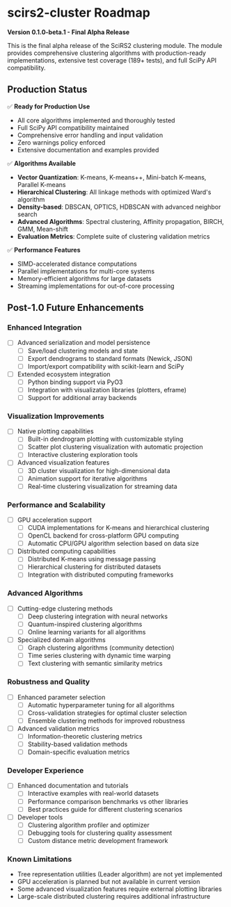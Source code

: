 # scirs2-cluster Roadmap

**Version 0.1.0-beta.1 - Final Alpha Release**

This is the final alpha release of the SciRS2 clustering module. The module provides comprehensive clustering algorithms with production-ready implementations, extensive test coverage (189+ tests), and full SciPy API compatibility.

## Production Status

✅ **Ready for Production Use**
- All core algorithms implemented and thoroughly tested
- Full SciPy API compatibility maintained
- Comprehensive error handling and input validation
- Zero warnings policy enforced
- Extensive documentation and examples provided

✅ **Algorithms Available**
- **Vector Quantization**: K-means, K-means++, Mini-batch K-means, Parallel K-means
- **Hierarchical Clustering**: All linkage methods with optimized Ward's algorithm
- **Density-based**: DBSCAN, OPTICS, HDBSCAN with advanced neighbor search
- **Advanced Algorithms**: Spectral clustering, Affinity propagation, BIRCH, GMM, Mean-shift
- **Evaluation Metrics**: Complete suite of clustering validation metrics

✅ **Performance Features**
- SIMD-accelerated distance computations
- Parallel implementations for multi-core systems
- Memory-efficient algorithms for large datasets
- Streaming implementations for out-of-core processing

## Post-1.0 Future Enhancements

### Enhanced Integration
- [ ] Advanced serialization and model persistence
  - [ ] Save/load clustering models and state
  - [ ] Export dendrograms to standard formats (Newick, JSON)
  - [ ] Import/export compatibility with scikit-learn and SciPy
- [ ] Extended ecosystem integration
  - [ ] Python binding support via PyO3
  - [ ] Integration with visualization libraries (plotters, eframe)
  - [ ] Support for additional array backends

### Visualization Improvements
- [ ] Native plotting capabilities
  - [ ] Built-in dendrogram plotting with customizable styling
  - [ ] Scatter plot clustering visualization with automatic projection
  - [ ] Interactive clustering exploration tools
- [ ] Advanced visualization features
  - [ ] 3D cluster visualization for high-dimensional data
  - [ ] Animation support for iterative algorithms
  - [ ] Real-time clustering visualization for streaming data

### Performance and Scalability
- [ ] GPU acceleration support
  - [ ] CUDA implementations for K-means and hierarchical clustering
  - [ ] OpenCL backend for cross-platform GPU computing
  - [ ] Automatic CPU/GPU algorithm selection based on data size
- [ ] Distributed computing capabilities
  - [ ] Distributed K-means using message passing
  - [ ] Hierarchical clustering for distributed datasets
  - [ ] Integration with distributed computing frameworks

### Advanced Algorithms
- [ ] Cutting-edge clustering methods
  - [ ] Deep clustering integration with neural networks
  - [ ] Quantum-inspired clustering algorithms
  - [ ] Online learning variants for all algorithms
- [ ] Specialized domain algorithms
  - [ ] Graph clustering algorithms (community detection)
  - [ ] Time series clustering with dynamic time warping
  - [ ] Text clustering with semantic similarity metrics

### Robustness and Quality
- [ ] Enhanced parameter selection
  - [ ] Automatic hyperparameter tuning for all algorithms
  - [ ] Cross-validation strategies for optimal cluster selection
  - [ ] Ensemble clustering methods for improved robustness
- [ ] Advanced validation metrics
  - [ ] Information-theoretic clustering metrics
  - [ ] Stability-based validation methods
  - [ ] Domain-specific evaluation metrics

### Developer Experience
- [ ] Enhanced documentation and tutorials
  - [ ] Interactive examples with real-world datasets
  - [ ] Performance comparison benchmarks vs other libraries
  - [ ] Best practices guide for different clustering scenarios
- [ ] Developer tools
  - [ ] Clustering algorithm profiler and optimizer
  - [ ] Debugging tools for clustering quality assessment
  - [ ] Custom distance metric development framework

### Known Limitations
- Tree representation utilities (Leader algorithm) are not yet implemented
- GPU acceleration is planned but not available in current version
- Some advanced visualization features require external plotting libraries
- Large-scale distributed clustering requires additional infrastructure